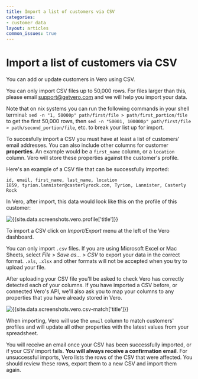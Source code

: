 ```yaml
---
title: Import a list of customers via CSV
categories:
- customer data
layout: articles
common_issues: true
---
```


# Import a list of customers via CSV

You can add or update customers in Vero using CSV.

You can only import CSV files up to 50,000 rows. For files larger than this, please email [support@getvero.com](mailto:support@getvero.com) and we will help you import your data.

Note that on nix systems you can run the following commands in your shell terminal: `sed -n "1, 50000p" path/first/file > path/first_portion/file` to get the first 50,000 rows, then `sed -n "50001, 100000p" path/first/file > path/second_portion/file`, etc. to break your list up for import.

To succesfully import a CSV you must have at least a list of customers' email addresses. You can also include other columns for customer **properties**. An example would be a `first_name` column, or a `location` column. Vero will store these properties against the customer's profile.

Here's an example of a CSV file that can be successfully imported:

    id, email, first_name, last_name, location
    1859, tyrion.lannister@casterlyrock.com, Tyrion, Lannister, Casterly Rock

In Vero, after import, this data would look like this on the profile of this customer:

![{{site.data.screenshots.vero.profile['title']}}]({{site.data.screenshots.vero.profile.image}})

To import a CSV click on *Import/Export* menu at the left of the Vero dashboard.

You can only import `.csv` files. If you are using Microsoft Excel or Mac Sheets, select *File > Save as... > CSV* to export your data in the correct format. `.xls`, `.xlsx` and other formats will not be accepted when you try to upload your file.

After uploading your CSV file you'll be asked to check Vero has correctly detected each of your columns. If you have imported a CSV before, or connected Vero's API, we'll also ask you to map your columns to any properties that you have already stored in Vero.

![{{site.data.screenshots.vero.csv-match['title']}}]({{site.data.screenshots.vero.csv-match.image}})

When importing, Vero will use the `email` column to match customers' profiles and will update all other properties with the latest values from your spreadsheet.

You will receive an email once your CSV has been successfully imported, or if your CSV import fails. **You will always receive a confirmation email**. For unsuccessful imports, Vero lists the rows of the CSV that were affected. You should review these rows, export them to a new CSV and import them again.
